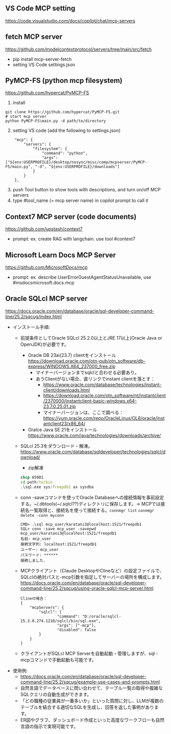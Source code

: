 ## VS Code MCP setting
https://code.visualstudio.com/docs/copilot/chat/mcp-servers

## fetch MCP server
https://github.com/modelcontextprotocol/servers/tree/main/src/fetch

* pip install mcp-server-fetch
* setting VS Code settings.json

## PyMCP-FS (python mcp filesystem)
https://github.com/hypercat/PyMCP-FS

1. install
```
git clone https://github.com/hypercat/PyMCP-FS.git
# start mcp server
python PyMCP-FS\main.py -d path/to/directory
```
2. setting VS code (add the following to settings.json)
```
    "mcp": {
        "servers": {
            "filesystem": {
                "command": "python",
                "args": ["${env:USERPROFILE}/desktop/nosync/misc/comp/mcpserver/PyMCP-FS/main.py", "-d", "${env:USERPROFILE}/downloads"]
            }
        }
    },
```
3. push Tool button to show tools with descriptions, and turn on/off MCP servers
4. type #tool_name (= mcp server name) in copilot prompt to call it

## Context7 MCP server (code documents)
https://github.com/upstash/context7
* prompt: ex. create RAG with langchain. use tool #context7

## Microsoft Learn Docs MCP Server
https://github.com/MicrosoftDocs/mcp
* prompt: ex. describe UserErrorGuestAgentStatusUnavailable, use #msdocsmicrosoft.docs.mcp

## Oracle SQLcl MCP server
https://docs.oracle.com/en/database/oracle/sql-developer-command-line/25.2/sqcug/index.html
- インストール手順:
    -  前提条件としてOracle SQLcl 25.2.0以上とJRE 17以上(Oracle Java or OpenJDK)が必要です。
        - Oracle DB 23ai(23.7) clientをインストール　https://download.oracle.com/otn-pub/otn_software/db-express/WINDOWS.X64_237000_free.zip
            - マイナーバージョンまでsqlclと合わせる必要あり。
            - あうClientがない場合、直リンクでinstant clientを落とす：
                - https://www.oracle.com/database/technologies/instant-client/downloads.html
                - https://download.oracle.com/otn_software/nt/instantclient/2370000/instantclient-basic-windows.x64-23.7.0.25.01.zip
                - マイナーバージョンは、ここで調べる：https://yum.oracle.com/repo/OracleLinux/OL8/oracle/instantclient23/x86_64/
        - Oralce Java SE 21をインストール　https://www.oracle.com/java/technologies/downloads/archive/
    -  SQLcl 25.3をダウンロード・解凍。https://www.oracle.com/database/sqldeveloper/technologies/sqlcl/download/
        - zip解凍
        ```cmd
        chcp 65001
        cd path/to/bin
        .\sql.exe sys/freepdb1 as sysdba
        ```
    -  conn -saveコマンドを使ってOracle Databaseへの接続情報を事前設定する。~/.dbtools(~/.sqlcl??)ディレクトリに保存します。→ MCPでは接続名一覧取得と、接続名を使って接続する。`connmgr list` `connmgr delete -conn myconn`
        ```
        CMD> .\sql mcp_user/karatani3@localhost:1521/freepdb1
        SQL> conn -save mcp_user -savepwd mcp_user/karatani3@localhost:1521/freepdb1
        名前: mcp_user
        接続文字列: localhost:1521/freepdb1
        ユーザー: mcp_user
        パスワード: ******
        接続しました.
        ```
    
    -  MCPクライアント（Claude DesktopやClineなど）の設定ファイルで、SQLclの絶対パスと-mcp引数を指定してサーバーの場所を構成します。
    https://docs.oracle.com/en/database/oracle/sql-developer-command-line/25.2/sqcug/using-oracle-sqlcl-mcp-server.html

        ```
        Clineの場合：
        {
            "mcpServers": {
                "sqlcl": {
                        "command": "D:/oracle/sqlcl-25.3.0.274.1210/sqlcl/bin/sql.exe",
                        "args": ["-mcp"],
                        "disabled": false
                }    
            }
        }
        ```
    -  クライアントがSQLcl MCP Serverを自動起動・管理しますが、sql -mcpコマンドで手動起動も可能です。
- 使用例:
    - https://docs.oracle.com/en/database/oracle/sql-developer-command-line/25.2/sqcug/example-use-cases-and-prompts.html
    -  自然言語でデータベースに問い合わせて、テーブル一覧の取得や複雑なSQLクエリの自動生成ができます。
    -  「どの職種の従業員が一番多いか」といった質問に対し、LLMが複数のテーブルを結合する適切なSQLを生成し、回答を返した事例があります。
    -  ER図やグラフ、ダッシュボード作成といった高度なワークフローも自然言語の指示で実現可能です。
    